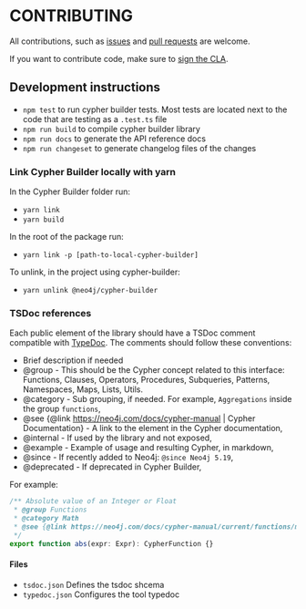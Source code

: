 # CONTRIBUTING

All contributions, such as [issues](https://github.com/neo4j/cypher-builder/issues) and [pull requests](https://github.com/neo4j/cypher-builder/pulls) are welcome.

If you want to contribute code, make sure to [sign the CLA](https://neo4j.com/developer/contributing-code/#sign-cla).

## Development instructions

- `npm test` to run cypher builder tests. Most tests are located next to the code that are testing as a `.test.ts` file
- `npm run build` to compile cypher builder library
- `npm run docs` to generate the API reference docs
- `npm run changeset` to generate changelog files of the changes

### Link Cypher Builder locally with yarn

In the Cypher Builder folder run:

- `yarn link`
- `yarn build`

In the root of the package run:

- `yarn link -p [path-to-local-cypher-builder]`

To unlink, in the project using cypher-builder:

- `yarn unlink @neo4j/cypher-builder`

### TSDoc references

Each public element of the library should have a TSDoc comment compatible with [TypeDoc](https://typedoc.org/guides/overview).
The comments should follow these conventions:

- Brief description if needed
- @group - This should be the Cypher concept related to this interface: Functions, Clauses, Operators, Procedures, Subqueries, Patterns, Namespaces, Maps, Lists, Utils.
- @category - Sub grouping, if needed. For example, `Aggregations` inside the group `functions`,
- @see {@link https://neo4j.com/docs/cypher-manual | Cypher Documentation} - A link to the element in the Cypher documentation,
- @internal - If used by the library and not exposed,
- @example - Example of usage and resulting Cypher, in markdown,
- @since - If recently added to Neo4j: `@since Neo4j 5.19`,
- @deprecated - If deprecated in Cypher Builder,

For example:

```ts
/** Absolute value of an Integer or Float
 * @group Functions
 * @category Math
 * @see {@link https://neo4j.com/docs/cypher-manual/current/functions/mathematical-numeric/#functions-abs | Cypher Documentation}
 */
export function abs(expr: Expr): CypherFunction {}
```

#### Files

- `tsdoc.json` Defines the tsdoc shcema
- `typedoc.json` Configures the tool typedoc
